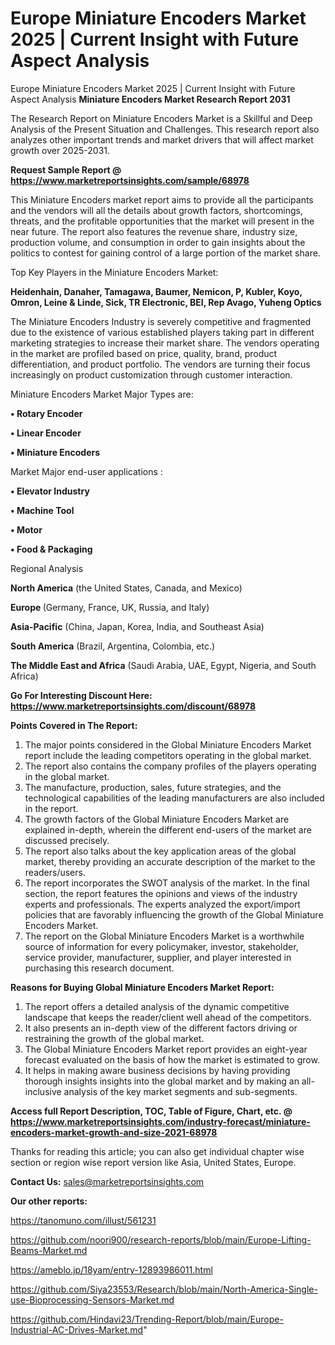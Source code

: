 # Europe Miniature Encoders Market 2025 | Current Insight with Future Aspect Analysis
Europe Miniature Encoders Market 2025 | Current Insight with Future Aspect Analysis
<strong>Miniature Encoders Market Research Report 2031</strong>

The Research Report on Miniature Encoders Market is a Skillful and Deep Analysis of the Present Situation and Challenges. This research report also analyzes other important trends and market drivers that will affect market growth over 2025-2031.

<strong>Request Sample Report @ <a href=https://www.marketreportsinsights.com/sample/68978>https://www.marketreportsinsights.com/sample/68978</a></strong>

This Miniature Encoders market report aims to provide all the participants and the vendors will all the details about growth factors, shortcomings, threats, and the profitable opportunities that the market will present in the near future. The report also features the revenue share, industry size, production volume, and consumption in order to gain insights about the politics to contest for gaining control of a large portion of the market share.

Top Key Players in the Miniature Encoders Market:

<strong>Heidenhain, Danaher, Tamagawa, Baumer, Nemicon, P, Kubler, Koyo, Omron, Leine & Linde, Sick, TR Electronic, BEI, Rep Avago, Yuheng Optics</strong>

The Miniature Encoders Industry is severely competitive and fragmented due to the existence of various established players taking part in different marketing strategies to increase their market share. The vendors operating in the market are profiled based on price, quality, brand, product differentiation, and product portfolio. The vendors are turning their focus increasingly on product customization through customer interaction.

Miniature Encoders Market Major Types are:

<strong>• Rotary Encoder

• Linear Encoder

• Miniature Encoders</strong>

Market Major end-user applications :

<strong>• Elevator Industry

• Machine Tool

• Motor

• Food & Packaging</strong>

Regional Analysis

</u><strong><b>North America</b></strong> (the United States, Canada, and Mexico)

<strong><b>Europe </b></strong>(Germany, France, UK, Russia, and Italy)

<strong><b>Asia-Pacific</b></strong> (China, Japan, Korea, India, and Southeast Asia)

<strong><b>South America</b></strong> (Brazil, Argentina, Colombia, etc.)

<strong><b>The Middle East and Africa</b></strong> (Saudi Arabia, UAE, Egypt, Nigeria, and South Africa)

<strong>Go For Interesting Discount Here: <a href=https://www.marketreportsinsights.com/discount/68978>https://www.marketreportsinsights.com/discount/68978</a></strong>

<strong>Points Covered in The Report:</strong>
<ol>
  <li>The major points considered in the Global Miniature Encoders Market report include the leading competitors operating in the global market.</li>
  <li>The report also contains the company profiles of the players operating in the global market.</li>
  <li>The manufacture, production, sales, future strategies, and the technological capabilities of the leading manufacturers are also included in the report.</li>
  <li>The growth factors of the Global Miniature Encoders Market are explained in-depth, wherein the different end-users of the market are discussed precisely.</li>
  <li>The report also talks about the key application areas of the global market, thereby providing an accurate description of the market to the readers/users.</li>
  <li>The report incorporates the SWOT analysis of the market. In the final section, the report features the opinions and views of the industry experts and professionals. The experts analyzed the export/import policies that are favorably influencing the growth of the Global Miniature Encoders Market.</li>
  <li>The report on the Global Miniature Encoders Market is a worthwhile source of information for every policymaker, investor, stakeholder, service provider, manufacturer, supplier, and player interested in purchasing this research document.</li>
</ol>
<strong>Reasons for Buying Global Miniature Encoders Market Report:</strong>

<ol>
  <li>The report offers a detailed analysis of the dynamic competitive landscape that keeps the reader/client well ahead of the competitors.</li>
  <li>It also presents an in-depth view of the different factors driving or restraining the growth of the global market.</li>
  <li>The Global Miniature Encoders Market report provides an eight-year forecast evaluated on the basis of how the market is estimated to grow.</li>
  <li>It helps in making aware business decisions by having providing thorough insights insights into the global market and by making an all-inclusive analysis of the key market segments and sub-segments.</li>
</ol>
<strong>Access full Report Description, TOC, Table of Figure, Chart, etc. @ <a href=https://www.marketreportsinsights.com/industry-forecast/miniature-encoders-market-growth-and-size-2021-68978>https://www.marketreportsinsights.com/industry-forecast/miniature-encoders-market-growth-and-size-2021-68978</a></strong>


Thanks for reading this article; you can also get individual chapter wise section or region wise report version like Asia, United States, Europe.

<strong>Contact Us:</strong>
sales@marketreportsinsights.com

<strong>Our other reports:</strong>

<a href=https://tanomuno.com/illust/561231>https://tanomuno.com/illust/561231</a>

<a href=https://github.com/noori900/research-reports/blob/main/Europe-Lifting-Beams-Market.md>https://github.com/noori900/research-reports/blob/main/Europe-Lifting-Beams-Market.md</a>

<a href=https://ameblo.jp/18yam/entry-12893986011.html>https://ameblo.jp/18yam/entry-12893986011.html</a>

<a href=https://github.com/Siya23553/Research/blob/main/North-America-Single-use-Bioprocessing-Sensors-Market.md>https://github.com/Siya23553/Research/blob/main/North-America-Single-use-Bioprocessing-Sensors-Market.md</a>

<a href=https://github.com/Hindavi23/Trending-Report/blob/main/Europe-Industrial-AC-Drives-Market.md>https://github.com/Hindavi23/Trending-Report/blob/main/Europe-Industrial-AC-Drives-Market.md</a>"
